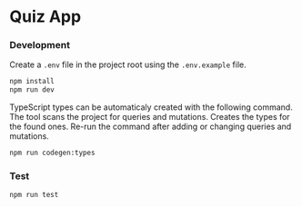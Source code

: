 # Quiz App

### Development

Create a `.env` file in the project root using the `.env.example` file.

```bash
npm install
npm run dev
```

TypeScript types can be automaticaly created with the following command. The tool scans the project for queries and mutations. Creates the types for the found ones. Re-run the command after adding or changing queries and mutations.

```bash
npm run codegen:types
```

### Test

```bash
npm run test
```
